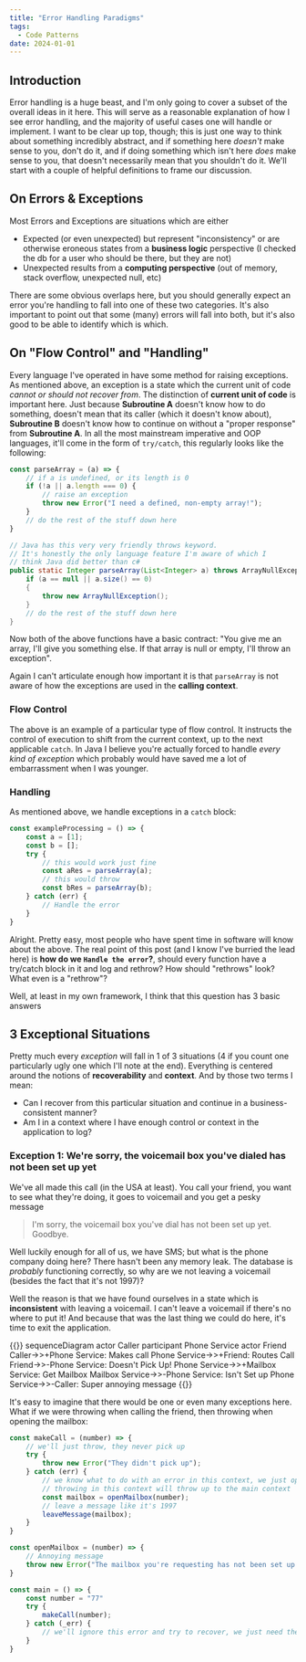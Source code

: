 ```yaml
---
title: "Error Handling Paradigms"
tags: 
  - Code Patterns
date: 2024-01-01
---
```


## Introduction

Error handling is a huge beast, and I'm only going to cover a subset of the overall ideas in it
here. This will serve as a reasonable explanation of how I see error handling, and the majority
of useful cases one will handle or implement. I want to be clear up top, though; this is just
one way to think about something incredibly abstract, and if something here _doesn't_ make sense
to you, don't do it, and if doing something which isn't here _does_ make sense to you, that doesn't necessarily
mean that you shouldn't do it. We'll start with a couple of helpful definitions to frame our discussion.

## On Errors & Exceptions

Most Errors and Exceptions are situations which are either

- Expected (or even unexpected) but represent "inconsistency" or are otherwise eroneous states from a **business logic** perspective (I checked the db for a user who should be there, but they are not)
- Unexpected results from a **computing perspective** (out of memory, stack overflow, unexpected null, etc)

There are some obvious overlaps here, but you should generally expect an error you're handling to
fall into one of these two categories. It's also important to point out that some (many) errors
will fall into both, but it's also good to be able to identify which is which.

## On "Flow Control" and "Handling"

Every language I've operated in have some method for raising exceptions. As mentioned above,
an exception is a state which the current unit of code *cannot or should not recover from*.
The distinction of **current unit of code** is important here. Just because **Subroutine A**
doesn't know how to do something, doesn't mean that its caller (which it doesn't know about),
**Subroutine B** doesn't know how to continue on without a "proper response" from **Subroutine A**. 
In all the most mainstream imperative and OOP languages, it'll come in the form of `try/catch`,
this regularly looks like the following:

```javascript
const parseArray = (a) => {
    // if a is undefined, or its length is 0
    if (!a || a.length === 0) {
        // raise an exception
        throw new Error("I need a defined, non-empty array!");
    }
    // do the rest of the stuff down here
}
```

```java
// Java has this very very friendly throws keyword.
// It's honestly the only language feature I'm aware of which I
// think Java did better than c#
public static Integer parseArray(List<Integer> a) throws ArrayNullException {
    if (a == null || a.size() == 0)
    {
        throw new ArrayNullException();
    }
    // do the rest of the stuff down here
}
```

Now both of the above functions have a basic contract: "You give me an array,
I'll give you something else. If that array is null or empty, I'll throw an
exception".

Again I can't articulate enough how important it is that `parseArray` is not
aware of how the exceptions are used in the **calling context**.

### Flow Control

The above is an example of a particular type of flow control. It instructs
the control of execution to shift from the current context, up to the next
applicable `catch`. In Java I believe you're actually forced to handle
*every kind of exception* which probably would have saved me a lot of embarrassment when
I was younger.

### Handling

As mentioned above, we handle exceptions in a `catch` block:

```javascript
const exampleProcessing = () => {
    const a = [1];
    const b = [];
    try {
        // this would work just fine
        const aRes = parseArray(a);
        // this would throw
        const bRes = parseArray(b);
    } catch (err) {
        // Handle the error
    }
}
```

Alright. Pretty easy, most people who have spent time in software will know
about the above. The real point of this post (and I know I've burried the lead here)
is **how do we `Handle the error`?**, should every function have a try/catch block
in it and log and rethrow? How should "rethrows" look? What even is a "rethrow"?

Well, at least in my own framework, I think that this question has 3 basic answers

## 3 Exceptional Situations

Pretty much every *exception* will fall in 1 of 3 situations (4 if you count one
particularly ugly one which I'll note at the end). Everything is centered around
the notions of **recoverability** and **context**. And by those two terms I mean:

- Can I recover from this particular situation and continue in a business-consistent manner?
- Am I in a context where I have enough control or context in the application to log?

### Exception 1: We're sorry, the voicemail box you've dialed has not been set up yet

We've all made this call (in the USA at least). You call your friend, you want to see
what they're doing, it goes to voicemail and you get a pesky message

> I'm sorry, the voicemail box you've dial has not been set up yet. Goodbye.

Well luckily enough for all of us, we have SMS; but what is the phone company doing here?
There hasn't been any memory leak. The database is *probably* functioning correctly, so
why are we not leaving a voicemail (besides the fact that it's not 1997)?

Well the reason is that we have found ourselves in a state which is **inconsistent**
with leaving a voicemail. I can't leave a voicemail if there's no where to put it!
And because that was the last thing we could do here, it's time to exit the application.

{{<mermaid >}}
sequenceDiagram
    actor Caller
    participant Phone Service
    actor Friend
    Caller->>+Phone Service: Makes call
    Phone Service->>+Friend: Routes Call
    Friend->>-Phone Service: Doesn't Pick Up!
    Phone Service->>+Mailbox Service: Get Mailbox
    Mailbox Service->>-Phone Service: Isn't Set up
    Phone Service->>-Caller: Super annoying message
{{</mermaid>}}

It's easy to imagine that there would be one or even many exceptions here. What
if we were throwing when calling the friend, then throwing when opening the mailbox:

```javascript
const makeCall = (number) => {
    // we'll just throw, they never pick up
    try {
        throw new Error("They didn't pick up");
    } catch (err) {
        // we know what to do with an error in this context, we just open the mailbox and leave the message
        // throwing in this context will throw up to the main context
        const mailbox = openMailbox(number);
        // leave a message like it's 1997
        leaveMessage(mailbox);
    }
}

const openMailbox = (number) => {
    // Annoying message
    throw new Error("The mailbox you're requesting has not been set up yet");
}

const main = () => {
    const number = "77"
    try {
        makeCall(number);
    } catch (_err) {
        // we'll ignore this error and try to recover, we just need the mailbox in this case
    }
}

```

